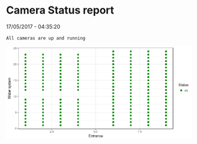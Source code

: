 Camera Status report
================
17/05/2017 - 04:35:20

    All cameras are up and running

![](camreport_files/figure-markdown_github/unnamed-chunk-2-1.png)
